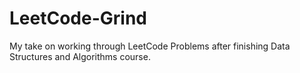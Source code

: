 # LeetCode-Grind

My take on working through LeetCode Problems after finishing Data Structures and Algorithms course. 
